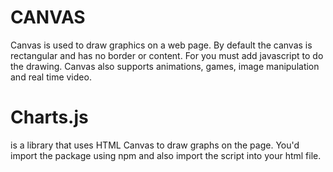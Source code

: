
# CANVAS #
Canvas is used to draw graphics on a web page. By default the canvas is rectangular and has no border or content. For <canvas> you must add javascript to do the drawing. Canvas also supports animations, games, image manipulation and real time video.



# Charts.js #

is a library that uses HTML Canvas to draw graphs on the page.
You'd import the package using npm and also import the script into your html file.